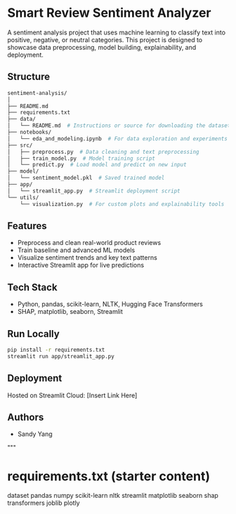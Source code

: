 # Smart Review Sentiment Analyzer

A sentiment analysis project that uses machine learning to classify text into positive, negative, or neutral categories. This project is designed to showcase data preprocessing, model building, explainability, and deployment.

## Structure
```bash
sentiment-analysis/
│
├── README.md
├── requirements.txt
├── data/
│   └── README.md  # Instructions or source for downloading the dataset
├── notebooks/
│   └── eda_and_modeling.ipynb  # For data exploration and experiments
├── src/
│   ├── preprocess.py  # Data cleaning and text preprocessing
│   ├── train_model.py  # Model training script
│   └── predict.py  # Load model and predict on new input
├── model/
│   └── sentiment_model.pkl  # Saved trained model
├── app/
│   └── streamlit_app.py  # Streamlit deployment script
└── utils/
    └── visualization.py  # For custom plots and explainability tools
```

## Features
- Preprocess and clean real-world product reviews
- Train baseline and advanced ML models
- Visualize sentiment trends and key text patterns
- Interactive Streamlit app for live predictions

## Tech Stack
- Python, pandas, scikit-learn, NLTK, Hugging Face Transformers
- SHAP, matplotlib, seaborn, Streamlit

## Run Locally
```bash
pip install -r requirements.txt
streamlit run app/streamlit_app.py
```

## Deployment
Hosted on Streamlit Cloud: [Insert Link Here]

## Authors
- Sandy Yang

"""

# requirements.txt (starter content)
dataset
pandas
numpy
scikit-learn
nltk
streamlit
matplotlib
seaborn
shap
transformers
joblib
plotly